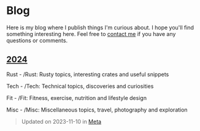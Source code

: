 # Blog

Here is my blog where I publish things I'm curious about. I hope you'll find something interesting here.
Feel free to [contact me](../contact.md) if you have any questions or comments.

<!-- ![a](../barbell.svg) -->

## [2024](./2024/)

Rust - /Rust: Rusty topics, interesting crates and useful snippets

Tech - /Tech: Technical topics, discoveries and curiosities

Fit - /Fit: Fitness, exercise, nutrition and lifestyle design

Misc - /Misc: Miscellaneous topics, travel, photography and exploration

> Updated on <time datetime="2023-11-10">2023-11-10</time> in [Meta](categories.md#Meta) 